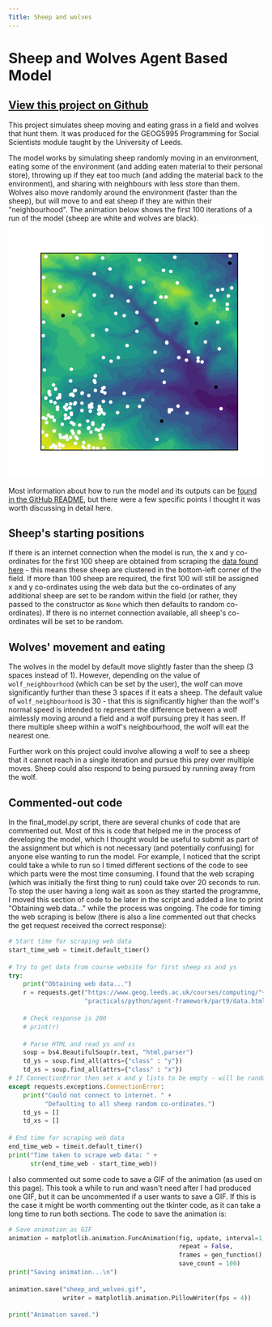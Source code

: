 ```yaml
---
Title: Sheep and wolves
---
```


# Sheep and Wolves Agent Based Model

## **[View this project on Github](https://github.com/tmcunningham/abm)**

This project simulates sheep moving and eating grass in a field and wolves that hunt them. It was produced for the GEOG5995 Programming for Social Scientists module taught by the University of Leeds.

The model works by simulating sheep randomly moving in an environment, eating some of the environment (and adding eaten material to their personal store), throwing up if they eat too much (and adding the material back to the environment), and sharing with neighbours with less store than them. Wolves also move randomly around the environment (faster than the sheep), but will move to and eat sheep if they are within their "neighbourhood". The animation below shows the first 100 iterations of a run of the model (sheep are white and wolves are black).
![sheep_and_wolves_animation](images/sheep_and_wolves.gif)

Most information about how to run the model and its outputs can be [found in the GitHub README](https://github.com/tmcunningham/abm), but there were a few specific points I thought it was worth discussing in detail here.

## Sheep's starting positions

If there is an internet connection when the model is run, the x and y co-ordinates for the first 100 sheep are obtained from scraping the [data found here](https://www.geog.leeds.ac.uk/courses/computing/practicals/python/agent-framework/part9/data.html) - this means these sheep are clustered in the bottom-left corner of the field. If more than 100 sheep are required, the first 100 will still be assigned x and y co-ordinates using the web data but the co-ordinates of any additional sheep are set to be random within the field (or rather, they passed to the constructor as ```None``` which then defaults to random co-ordinates). If there is no internet connection available, all sheep's co-ordinates will be set to be random.

## Wolves' movement and eating

The wolves in the model by default move slightly faster than the sheep (3 spaces instead of 1). However, depending on the value of ```wolf_neighbourhood``` (which can be set by the user), the wolf can move significantly further than these 3 spaces if it eats a sheep. The default value of ```wolf_neighbourhood``` is 30 - that this is significantly higher than the wolf's normal speed is intended to represent the difference between a wolf aimlessly moving around a field and a wolf pursuing prey it has seen. If there multiple sheep within a wolf's neighbourhood, the wolf will eat the nearest one.

Further work on this project could involve allowing a wolf to see a sheep that it cannot reach in a single iteration and pursue this prey over multiple moves. Sheep could also respond to being pursued by running away from the wolf.

## Commented-out code

In the final_model.py script, there are several chunks of code that are commented out. Most of this is code that helped me in the process of developing the model, which I thought would be useful to submit as part of the assignment but which is not necessary (and potentially confusing) for anyone else wanting to run the model. For example, I noticed that the script could take a while to run so I timed different sections of the code to see which parts were the most time consuming. I found that the web scraping (which was initially the first thing to run) could take over 20 seconds to run. To stop the user having a long wait as soon as they started the programme, I moved this section of code to be later in the script and added a line to print "Obtaining web data..." while the process was ongoing. The code for timing the web scraping is below (there is also a line commented out that checks the get request received the correct response):

```python
# Start time for scraping web data
start_time_web = timeit.default_timer()

# Try to get data from course website for first sheep xs and ys
try:
    print("Obtaining web data...")
    r = requests.get("https://www.geog.leeds.ac.uk/courses/computing/"+
                     "practicals/python/agent-framework/part9/data.html")
    
    # Check response is 200
    # print(r)
    
    # Parse HTML and read ys and xs
    soup = bs4.BeautifulSoup(r.text, "html.parser")
    td_ys = soup.find_all(attrs={"class" : "y"})
    td_xs = soup.find_all(attrs={"class" : "x"}) 
# If ConnectionError then set x and y lists to be empty - will be randomised
except requests.exceptions.ConnectionError:
    print("Could not connect to internet. " + 
          "Defaulting to all sheep random co-ordinates.")
    td_ys = []
    td_xs = []

# End time for scraping web data
end_time_web = timeit.default_timer()
print("Time taken to scrape web data: " + 
      str(end_time_web - start_time_web))
```

I also commented out some code to save a GIF of the animation (as used on this page). This took a while to run and wasn't need after I had produced one GIF, but it can be uncommented if a user wants to save a GIF. If this is the case it might be worth commenting out the tkinter code, as it can take a long time to run both sections. The code to save the animation is:

```python
# Save animation as GIF
animation = matplotlib.animation.FuncAnimation(fig, update, interval=1, 
                                               repeat = False,
                                               frames = gen_function(),
                                               save_count = 100)
print("Saving animation...\n")

animation.save("sheep_and_wolves.gif", 
               writer = matplotlib.animation.PillowWriter(fps = 4))

print("Animation saved.")
```

